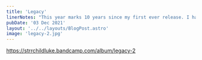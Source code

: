 ```yaml
---
title: 'Legacy'
linerNotes: "This year marks 10 years since my first ever release. I had a lot of different ideas for what I wanted Legacy to be but in the end, it was best to have it represent everything I've learnt over the last decade. This album pays homage to my past and retains my present way of working so I can learn from it in the future. That is my Legacy."
pubDate: '03 Dec 2021'
layout: '../../layouts/BlogPost.astro'
image: 'legacy-2.jpg'
---
```


https://strrchildluke.bandcamp.com/album/legacy-2
